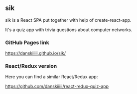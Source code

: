 ## sik ##

sik is a React SPA put together with help of create-react-app.

It's a quiz app with trivia questions about computer networks.

### GitHub Pages link ###

https://danskiiiii.github.io/sik/

### React/Redux version ###

Here you can find a similar React/Redux app:

https://github.com/danskiiiii/react-redux-quiz-app

